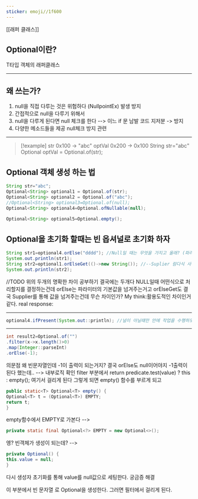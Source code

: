 ```yaml
---
sticker: emoji//1f600
---
```

[[래퍼 클래스]]

## Optional이란?

T타입 객체의 래퍼클래스

---

## 왜 쓰는가? 
1. null을 직접 다루는 것은 위험하다 (NullpointEx) 발생 방지
2. 간접적으로 null을 다루기 위해서
3. null을 다루게 된다면 null 체크를 한다 --> 이느 if 문 남발 코드 지저분 -> 방지 
4. 다양한 메소드들을 제공 null체크 방지 관련

---
>[!example]
>str 0x100 -> "abc"
optVal 0x200 -> 0x100
>String str="abc"
  Optional<String> optVal = Optional.of(str);

## Optional 객체 생성 하는 법

```java
String str="abc";  
Optional<String> optional1 = Optional.of(str);  
Optional<String> optional2 = Optional.of("abc");  
//Optional<String> optional3=Optional.of(null);  
Optional<String> optional4=Optional.ofNullable(null);  
  
Optional<String> optional5=Optional.empty();
```  
Optional을 초기화 할때는 빈 옵셔널로 초기화 하자
---


```java 
String str1=optional4.orElse("dddd"); //Null일 때는 무엇을 가지고 올래? (파라미터 값)  
System.out.println(str1);  
String str2=optional1.orElseGet(()->new String()); //--Suplier 람다식 사용가능  
System.out.println(str2);

```
//TODO
위의 두개의 명확한 차이 공부하기 결국에는 두개다 NULL일때 어떤식으로 처리할지를 결정하는건데  orElse는 파라미터의 기본값을 넘겨주는거고 orElseGet도 결국 Supplier를 통해 값을 넘겨주는건데 무슨 차이인가?
My think:활용도적인 차이인거 같다.
real response:


---

```java
optional4.ifPresent(System.out::println); //널이 아닐떄만 안에 작업을 수행하도록한다. null이라면 아무일도안한다.
```

---

``` java
int result2=Optional.of("")  
.filter(x->x.length()>0)  
.map(Integer::parseInt)  
.orElse(-1);
```
의문점
왜 빈문자열인데  -1이 출력이  되는거지?
결국 orElse도 null이어야지 -1출력이 된다 했는데.. --> 내부로직 확인
filter 부분에서
return predicate.test(value) ? this : empty(); 여기서 걸리게 된다 그렇게 되면 empty() 함수를 부르게 되고

```java
public static<T> Optional<T> empty() {   
Optional<T> t = (Optional<T>) EMPTY;  
return t;  
}
```
empty함수에서 EMPTY로 가본다 -->

```java
private static final Optional<?> EMPTY = new Optional<>();
```
엥? 빈객체가 생성이 되는데? -->

```java
private Optional() {  
this.value = null;  
}
```
다시 생성자 초기화를 통해 value를 null값으로 세팅한다.  궁금증 해결

이 부분에서 빈 문자열 로 Optional을 생성한다. 그러면 필터에서 걸리게 된다. 